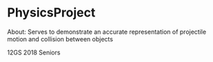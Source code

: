 # PhysicsProject
About:
Serves to demonstrate an accurate representation of projectile motion and collision between objects

12GS 2018 Seniors
